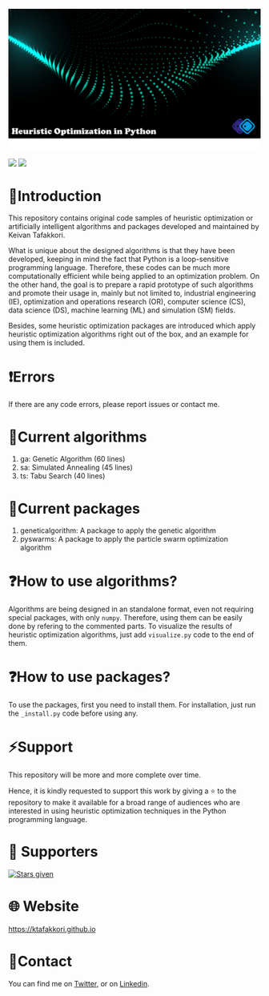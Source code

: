 ![Heuristic Optimization in Python](images/github.png)

![](https://img.shields.io/github/stars/ktafakkori/Heuristic-Optimization-in-Python?style=social)
![](https://img.shields.io/github/languages/code-size/ktafakkori/Heuristic-Optimization-in-Python?style=social)

# 🐍Introduction

This repository contains original code samples of heuristic optimization or artificially intelligent algorithms and packages developed and maintained by Keivan Tafakkori.

What is unique about the designed algorithms is that they have been developed, keeping in mind the fact that Python is a loop-sensitive programming language. Therefore, these codes can be much more computationally efficient while being applied to an optimization problem. On the other hand, the goal is to prepare a rapid prototype of such algorithms and promote their usage in, mainly but not limited to, industrial engineering (IE), optimization and operations research (OR), computer science (CS), data science (DS), machine learning (ML) and simulation (SM) fields.

Besides, some heuristic optimization packages are introduced which apply heuristic optimization algorithms right out of the box, and an example for using them is included.

# ❗Errors
If there are any code errors, please report issues or contact me. 

# 📃Current algorithms
1. ga: Genetic Algorithm (60 lines)
2. sa: Simulated Annealing (45 lines)
3. ts: Tabu Search (40 lines)

# 📃Current packages
1. geneticalgorithm: A package to apply the genetic algorithm
2. pyswarms: A package to apply the particle swarm optimization algorithm

# ❓How to use algorithms?

Algorithms are being designed in an standalone format, even not requiring special packages, with only `numpy`. Therefore, using them can be easily done by refering to the commented parts. To visualize the results of heuristic optimization algorithms, just add `visualize.py` code to the end of them.

# ❓How to use packages?

To use the packages, first you need to install them. For installation, just run the `_install.py` code before using any.

# ⚡Support

This repository will be more and more complete over time.

Hence, it is kindly requested to support this work by giving a ⭐ to the repository to make it available for a broad range of audiences who are interested in using heuristic optimization techniques in the Python programming language.

# 💫 Supporters
[![Stars given](https://reporoster.com/stars/dark/ktafakkori/Heuristic-Optimization-in-Python)](https://github.com/ktafakkori/Heuristic-Optimization-in-Python/stargazers)

# 🌐 Website
https://ktafakkori.github.io 

# 📱Contact
You can find me on [Twitter][1], or on [Linkedin][2].

[1]: https://twitter.com/ktafakkori
[2]: https://www.linkedin.com/in/keivan-tafakkori/



